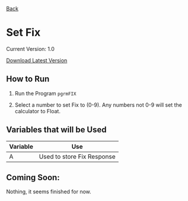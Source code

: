 [Back](javascript:history.back())

# Set Fix

Current Version: 1.0

[Download Latest Version](SETFIX.8xp)

## How to Run

1) Run the Program `pgrmFIX`

2) Select a number to set Fix to (0-9). Any numbers not 0-9 will set the calculator to Float.

## Variables that will be Used

Variable | Use
-------|------
A | Used to store Fix Response

## Coming Soon:

Nothing, it seems finished for now.
